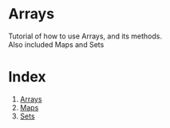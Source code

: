 # Arrays

Tutorial of how to use Arrays, and its methods.
<br/>
Also included Maps and Sets

# Index

<ol>
    <li><a href="/app.js">Arrays</a></li>
    <li><a href="/maps.js">Maps</a></li>
    <li><a href="/sets.js">Sets</a></li>
</ol>